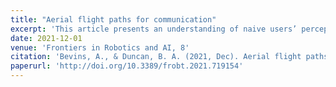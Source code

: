```yaml
---
title: "Aerial flight paths for communication"
excerpt: 'This article presents an understanding of naive users’ perception of the communicative nature of unmanned aerial vehicle (UAV) motions refined through an iterative series of studies. This includes both what people believe the UAV is trying to communicate, and how they expect to respond through physical action or emotional response.'
date: 2021-12-01
venue: 'Frontiers in Robotics and AI, 8'
citation: 'Bevins, A., & Duncan, B. A. (2021, Dec). Aerial flight paths for communication. In Frontiers in Robotics and AI, 8, 719154. http://doi.org/10.3389/frobt.2021.719154'
paperurl: 'http://doi.org/10.3389/frobt.2021.719154'
---
```

